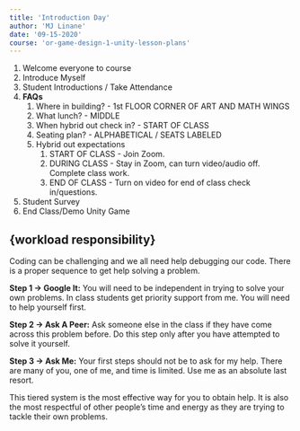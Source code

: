 ```yaml
---
title: 'Introduction Day'
author: 'MJ Linane'
date: '09-15-2020'
course: 'or-game-design-1-unity-lesson-plans'
---
```


1. Welcome everyone to course
2. Introduce Myself
3. Student Introductions / Take Attendance
4. **FAQs**
   1. Where in building? - 1st FLOOR CORNER OF ART AND MATH WINGS
   2. What lunch? - MIDDLE
   3. When hybrid out check in? - START OF CLASS
   4. Seating plan? - ALPHABETICAL / SEATS LABELED
   5. Hybrid out expectations
      1. START OF CLASS - Join Zoom.
      2. DURING CLASS - Stay in Zoom, can turn video/audio off. Complete class work.
      3. END OF CLASS - Turn on video for end of class check in/questions.
5. Student Survey
6. End Class/Demo Unity Game

## {workload responsibility}

Coding can be challenging and we all need help debugging our code. There is a proper sequence to get help solving a problem.

**Step 1 -> Google It:** You will need to be independent in trying to solve your own problems. In class students get priority support from me. You will need to help yourself first.

**Step 2 -> Ask A Peer:** Ask someone else in the class if they have come across this problem before. Do this step only after you have attempted to solve it yourself.

**Step 3 -> Ask Me:** Your first steps should not be to ask for my help. There are many of you, one of me, and time is limited. Use me as an absolute last resort.

This tiered system is the most effective way for you to obtain help. It is also the most respectful of other people’s time and energy as they are trying to tackle their own problems.
